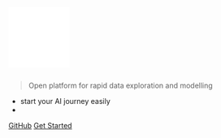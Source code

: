 
# <img src="./media/mo.svg" opacity="0.7" width="120" height="120" />

> Open platform for rapid data exploration and modelling

* start your AI journey easily
* 

[GitHub](https://github.com/momodel)
[Get Started](#平台介绍)
